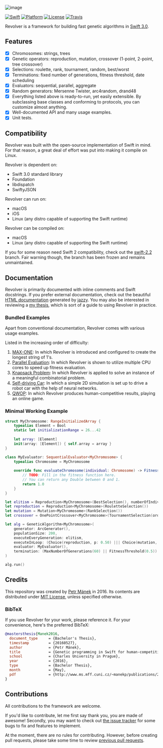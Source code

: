 ![image](Resources/header.png)

[![Swift][swift-badge]][swift-url]
[![Platform][platform-badge]][platform-url]
[![License][mit-badge]][mit-url]
[![Travis][travis-badge]][travis-url]

Revolver is a framework for building fast genetic algorithms in [Swift 3.0][swift-url].

## Features

- [x] Chromosomes: strings, trees
- [x] Genetic operators: reproduction, mutation, crossover (1-point, 2-point, tree crossover)
- [x] Selections: roulette, rank, tournament, random, best/worst
- [x] Terminations: fixed number of generations, fitness threshold, date scheduling
- [x] Evaluators: sequential, parallel, aggregate
- [x] Random generators: Mersenne Twister, arc4random, drand48
- [x] Everything listed above is ready-to-run, yet easily extensible. By subclassing base classes and conforming to protocols, you can customize almost anything.
- [x] Well-documented API and many usage examples.
- [x] Unit tests.

## Compatibility
Revolver was built with the open-source implementation of Swift in mind. For that reason, a great deal of effort was put into making it compile on Linux.

Revolver is dependent on:

 - Swift 3.0 standard library
 - Foundation
 - libdispatch
 - SwiftyJSON

Revolver can run on:

 - macOS
 - iOS
 - Linux (any distro capable of supporting the Swift runtime)
 
Revolver can be compiled on:

 - macOS
 - Linux (any distro capable of supporting the Swift runtime)

If you for some reason need Swift 2 compatibility, check out the [swift-2.2][swift-2.2-branch] branch. Fair warning though, the branch has been frozen and remains unmaintained.


## Documentation
Revolver is primarily documented with inline comments and Swift docstrings. If you prefer external documentation, check out the beautiful [HTML documentation][html-doc] generated by [jazzy][jazzy]. You may also be interested in reviewing a [my thesis][thesis], which is sort of a guide to using Revolver in practice.

### Bundled Examples
Apart from conventional documentation, Revolver comes with various usage examples.

Listed in the increasing order of difficulty:

 1. [MAX-ONE][example-maxone]: In which Revolver is introduced and configured to create the longest string of 1's.
 2. [Parallel Evaluation][example-parallel]: In which Revolver is shown to utilize multiple CPU cores to speed up fitness evaluation.
 3. [Knapsack Problem][example-knapsack]: In which Revolver is applied to solve an instance of a meaningful combinatorial problem.
 4. [Self-driving Car][example-car]: In which a simple 2D simulation is set up to drive a robot car with the help of neural networks.
 5. [QWOP][example-qwop]: In which Revolver produces human-competitive results, playing an online game.

### Minimal Working Example

```swift
struct MyChromosome: RangeInitializedArray {
    typealias Element = Bool
    static let initializationRange = 26...42
    
    let array: [Element]    
    init(array: [Element]) { self.array = array }    
}

class MyEvaluator: SequentialEvaluator<MyChromosome> {
    typealias Chromosome = MyChromosome
    
    override func evaluateChromosome(individual: Chromosome) -> Fitness {
        // TODO: Fill in the fitness function here.
        // You can return any Double between 0 and 1.
        return 1.0 
    }    
}

let elitism = Reproduction<MyChromosome>(BestSelection(), numberOfIndividuals: 5)
let reproduction = Reproduction<MyChromosome>(RouletteSelection())
let mutation = Mutation<MyChromosome>(RankSelection())
let crossover = OnePointCrossover<MyChromosome>(TournamentSelection(order: 10))

let alg = GeneticAlgorithm<MyChromosome>(
    generator: ArcGenerator(),
    populationSize: 200,
    executeEveryGeneration: elitism,
    executeInLoop: (Choice(reproduction, p: 0.50) ||| Choice(mutation, p: 0.25) ||| Choice(crossover, p: 0.25)),
    evaluator: MyEvaluator(),
    termination: (MaxNumberOfGenerations(60) || FitnessThreshold(0.5))
)

alg.run()
```

## Credits
This repository was created by [Petr Mánek][petrmanek-url] in 2016. Its contents are distributed under [MIT License][mit-url], unless specified otherwise.

### BibTeX
If you use Revolver for your work, please reference it. For your convenience, here's the preferred BibTeX:

```bibtex
@mastersthesis{Manek2016,
  document_type     = {Bachelor's Thesis},
  timestamp         = {20160527},
  author            = {Petr Mánek},
  title             = {Genetic programming in Swift for human-competitive evolution},
  school            = {Charles University in Prague},
  year              = {2016},
  type              = {Bachelor Thesis},
  month             = {May},
  pdf               = {http://www.ms.mff.cuni.cz/~manekp/publications/20160527-bachelor-thesis.pdf}
}
```

## Contributions
All contributions to the framework are welcome.

If you'd like to contribute, let me first say thank you, you are made of awesome! Secondly, you may want to check out [the issue tracker][issue-tracker] for some bugs to fix and features to implement.

At the moment, there are no rules for contributing. However, before creating pull requests, please take some time to review [previous pull requests][pull-requests].


[swift-badge]: https://img.shields.io/badge/Swift-3.0-orange.svg?style=flat
[swift-url]: https://swift.org
[platform-badge]: https://img.shields.io/badge/Platforms-OS%20X%20--%20Linux-lightgray.svg?style=flat
[platform-url]: https://swift.org
[mit-badge]: https://img.shields.io/badge/License-MIT-blue.svg?style=flat
[mit-url]: https://tldrlegal.com/license/mit-license
[travis-badge]: https://travis-ci.org/petrmanek/Revolver.svg?branch=master
[travis-url]: https://travis-ci.org/petrmanek/Revolver

[petrmanek-url]: https://github.com/petrmanek
[pull-requests]: https://github.com/petrmanek/Revolver/pulls
[issue-tracker]: https://github.com/petrmanek/Revolver/issues
[swift-2.2-branch]: https://github.com/petrmanek/Revolver/tree/swift-2.2

[jazzy]: https://github.com/realm/jazzy
[html-doc]: Revolver/Documentation
[thesis]: https://github.com/petrmanek/mff-bachelor-thesis

[example-maxone]: ExampleMaxOne
[example-knapsack]: ExampleKnapsack
[example-parallel]: ExampleParallel
[example-car]: ExampleCar
[example-qwop]: ExampleQwop
